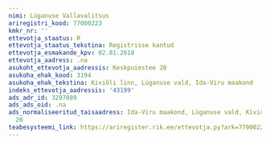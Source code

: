 ```yaml
---
nimi: Lüganuse Vallavalitsus
ariregistri_kood: 77000223
kmkr_nr: ''
ettevotja_staatus: R
ettevotja_staatus_tekstina: Registrisse kantud
ettevotja_esmakande_kpv: 02.01.2018
ettevotja_aadress: .na
asukoht_ettevotja_aadressis: Keskpuiestee 20
asukoha_ehak_kood: 3194
asukoha_ehak_tekstina: Kiviõli linn, Lüganuse vald, Ida-Viru maakond
indeks_ettevotja_aadressis: '43199'
ads_adr_id: 3297089
ads_ads_oid: .na
ads_normaliseeritud_taisaadress: Ida-Viru maakond, Lüganuse vald, Kiviõli linn, Keskpuiestee
  20
teabesysteemi_link: https://ariregister.rik.ee/ettevotja.py?ark=77000223&ref=rekvisiidid
---
```

